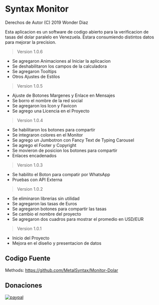 # Syntax Monitor
Derechos de Autor (C) 2019 Wonder Diaz

Esta aplicacion es un software de codigo abierto para la verificacion de tasas del dolar paralelo en Venezuela. Estara consumiendo distintos datos para mejorar la precision.
> Version 1.0.6
- Se agregaron Animaciones al Iniciar la aplicacion
- Se deshabilitaron los campos de la calculadora
- Se agregaron Tooltips
- Otros Ajustes de Estilos
> Version 1.0.5
- Ajuste de Botones Margenes y Enlace en Mensajes
- Se borro el nombre de la red social
- Se agregaron los Icon y Favicon
- Se agrego una Licencia en el Proyecto
> Version 1.0.4
- Se habilitaron los botones para compartir
- Se integraron colores en el Monitor
- Se agrego un Jumbotron con Fancy Text de Typing Carousel
- Se agrego el Footer y Copyright
- Se movieron de posicion los botones para compartir
- Enlaces encadenados
> Version 1.0.3
- Se habilito el Boton para compatir por WhatsApp
- Pruebas con API Externa
> Version 1.0.2
- Se eliminaron librerias sin utilidad
- Se agregaron las tasas de Euros
- Se agregaron botones para compartir las tasas
- Se cambio el nombre del proyecto
- Se agregaron dos cuadros para mostrar el promedio en USD/EUR
> Version 1.0.1
- Inicio del Proyecto
- Mejora en el diseño y presentacion de datos

## Codigo Fuente

Methods: https://github.com/MetalSyntax/Monitor-Dolar

## Donaciones

[![paypal](https://www.paypalobjects.com/en_US/i/btn/btn_donateCC_LG.gif)](paypal.me/MetalSyntax)
